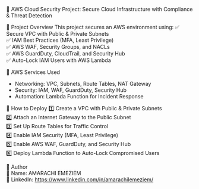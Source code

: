 🚀 AWS Cloud Security Project: Secure Cloud Infrastructure with Compliance & Threat Detection

🔹 Project Overview
This project secures an AWS environment using:
✅ Secure VPC with Public & Private Subnets  
✅ IAM Best Practices (MFA, Least Privilege)  
✅ AWS WAF, Security Groups, and NACLs  
✅ AWS GuardDuty, CloudTrail, and Security Hub  
✅ Auto-Lock IAM Users with AWS Lambda  

🔹 AWS Services Used
- Networking: VPC, Subnets, Route Tables, NAT Gateway  
- Security: IAM, WAF, GuardDuty, Security Hub  
- Automation: Lambda Function for Incident Response  

🔹 How to Deploy
1️⃣ Create a VPC with Public & Private Subnets  
2️⃣ Attach an Internet Gateway to the Public Subnet  
3️⃣ Set Up Route Tables for Traffic Control  
4️⃣ Enable IAM Security (MFA, Least Privilege)  
5️⃣ Enable AWS WAF, GuardDuty, and Security Hub  
6️⃣ Deploy Lambda Function to Auto-Lock Compromised Users  

 🔹 Author  
🔗 Name: AMARACHI EMEZIEM  
🔗 LinkedIn: https://www.linkedin.com/in/amarachilemeziem/


